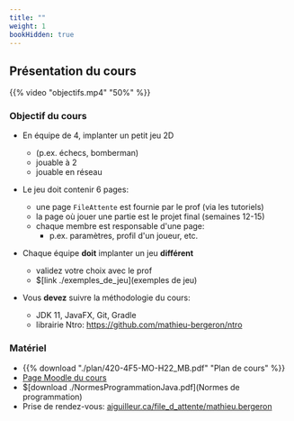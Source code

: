 ```yaml
---
title: ""
weight: 1
bookHidden: true
---
```



## Présentation du cours

{{% video "objectifs.mp4" "50%" %}}

<!--
<center>
<video width="50%" src="/cours/4f5/presentation/objectifs.mp4" type="video/mp4" controls>
</center>
-->


### Objectif du cours

* En équipe de 4, implanter un petit jeu 2D
    * (p.ex. échecs, bomberman)
    * jouable à 2
    * jouable en réseau

* Le jeu doit contenir 6 pages:
    * une page `FileAttente` est fournie par le prof (via les tutoriels)
    * la page où jouer une partie est le projet final (semaines 12-15)
    * chaque membre est responsable d'une page:
        * p.ex. paramètres, profil d'un joueur, etc.

* Chaque équipe **doit** implanter un jeu **différent**
    * validez votre choix avec le prof
    * $[link ./exemples_de_jeu](exemples de jeu)

* Vous **devez** suivre la méthodologie du cours:
    * JDK 11, JavaFX, Git, Gradle
    * librairie Ntro: https://github.com/mathieu-bergeron/ntro

### Matériel

* {{% download "./plan/420-4F5-MO-H22_MB.pdf" "Plan de cours" %}}
* <a href="https://cmontmorency.moodle.decclic.qc.ca/course/view.php?id=7374">Page Moodle du cours</a>
* $[download ./NormesProgrammationJava.pdf](Normes de programmation)
* Prise de rendez-vous: <a href="https://aiguilleur.ca/file_d_attente/mathieu.bergeron">aiguilleur.ca/file_d_attente/mathieu.bergeron</a>

